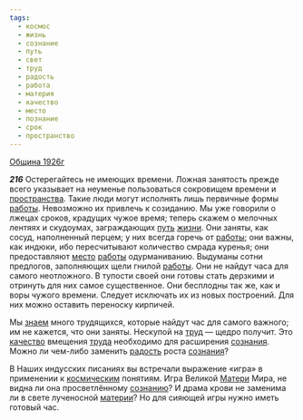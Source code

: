 ```yaml
---
tags:
  - космос
  - жизнь
  - сознание
  - путь
  - свет
  - труд
  - радость
  - работа
  - материя
  - качество
  - место
  - познание
  - срок
  - пространство
---
```


[Община 1926г](https://127.0.0.1:4002/agni/1926)

___216___
Остерегайтесь не имеющих времени. Ложная занятость прежде всего указывает на неуменье пользоваться сокровищем времени и [пространства](../../../tags/#пространство). Такие люди могут исполнять лишь первичные формы [работы](../../../tags/#работа). Невозможно их привлечь к созиданию. Мы уже говорили о лжецах сроков, крадущих чужое время; теперь скажем о мелочных лентяях и скудоумах, заграждающих [путь](../../../tags/#путь) [жизни](../../../tags/#жизнь). Они заняты, как сосуд, наполненный перцем; у них всегда горечь от [работы](../../../tags/#работа); они важны, как индюки, ибо пересчитывают количество смрада куренья; они предоставляют [место](../../../tags/#место) [работы](../../../tags/#работа) одурманиванию. Выдуманы сотни предлогов, заполняющих щели гнилой [работы](../../../tags/#работа). Они не найдут часа для самого неотложного. В тупости своей они готовы стать дерзкими и отринуть для них самое существенное. Они бесплодны так же, как и воры чужого времени. Следует исключать их из новых построений. Для них можно оставить переноску кирпичей.   

Мы [знаем](../../../tags/#познание) много трудящихся, которые найдут час для самого важного; им не кажется, что они заняты. Нескупой на [труд](../../../tags/#труд) — щедро получит. Это [качество](../../../tags/#качество) вмещения [труда](../../../tags/#труд) необходимо для расширения [сознания](../../../tags/#сознание). Можно ли чем-либо заменить [радость](../../../tags/#радость) роста [сознания](../../../tags/#сознание)?   

В Наших индусских писаниях вы встречали выражение «игра» в применении к [космическим](../../../tags/#космос) понятиям. Игра Великой [Матери](../../../tags/#материя) Мира, не видна ли она просветлённому [сознанию](../../../tags/#сознание)? И драма крови не заменима ли в свете лученосной [материи](../../../tags/#материя)? Но для сияющей игры нужно иметь готовый час.   

